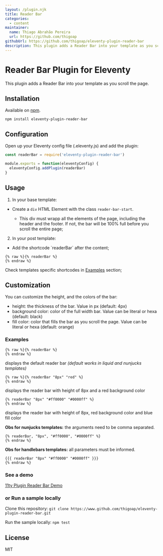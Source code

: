 ```yaml
---
layout: /plugin.njk
title: Reader Bar
categories:
  - content
maintainer:
  name: Thiago Abrahão Pereira
  url: https://github.com/thigoap
githubUrl: https://github.com/thigoap/eleventy-plugin-reader-bar
description: This plugin adds a Reader Bar into your template as you scroll the page.
---
```

# Reader Bar Plugin for Eleventy

This plugin adds a Reader Bar into your template as you scroll the page.

## Installation

Available on [npm](https://www.npmjs.com/package/eleventy-plugin-reader-bar).

`npm install eleventy-plugin-reader-bar`

## Configuration

Open up your Eleventy config file (.eleventy.js) and add the plugin:

```js
const readerBar = require('eleventy-plugin-reader-bar')

module.exports = function(eleventyConfig) {
  eleventyConfig.addPlugin(readerBar)
}
```

## Usage

1. In your base template:

* Create a `div` HTML Element with the class `reader-bar-start`.

  * This div must wrapp all the elements of the page, including the header and the footer. If not, the bar will be 100% full before you scroll the entire page;

2. In your post template:

* Add the shortcode \`readerBar\` after the content;

```twig
{% raw %}{% readerBar %}
{% endraw %}
```

Check templates specific shortcodes in [Examples](#examples) section; 


## Customization

You can customize the height, and the colors of the bar:

* height: the thickness of the bar. Value in px (default: 4px)
* background color: color of the full width bar. Value can be literal or hexa (default: black)
* fill color: color that fills the bar as you scroll the page. Value can be literal or hexa (default: orange)

### Examples

```twig
{% raw %}{% readerBar %}
{% endraw %}
```

displays the default reader bar *(default works in liquid and nunjucks templates)*

```twig
{% raw %}{% readerBar "8px" "red" %}
{% endraw %}
```

displays the reader bar with height of 8px and a red background color

```twig
{% readerBar "8px" "#ff0000" "#0000ff" %}
{% endraw %}
```

displays the reader bar with height of 8px, red background color and blue fill color

**Obs for nunjucks templates:** the arguments need to be comma separated.

```twig
{% readerBar, "8px", "#ff0000", "#0000ff" %}
{% endraw %}
```

**Obs for handlebars templates:** all parameters must be informed.

```twig
{{{ readerBar "8px" "#ff0000" "#0000ff" }}}
{% endraw %}
```

### See a demo

[11ty Plugin Reader Bar Demo](https://11typluginreaderbar.vercel.app/)

### or Run a sample locally

Clone this repository: `git clone https://www.github.com/thigoap/eleventy-plugin-reader-bar.git`

Run the sample locally: `npm test` 

## License

MIT